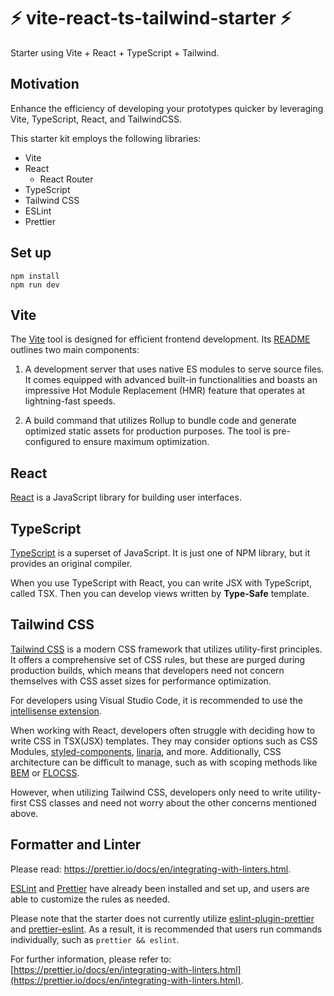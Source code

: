 
# ⚡ vite-react-ts-tailwind-starter ⚡

Starter using Vite + React + TypeScript + Tailwind.

## Motivation

Enhance the efficiency of developing your prototypes quicker by leveraging Vite, TypeScript, React, and TailwindCSS.

This starter kit employs the following libraries:

-   Vite
-   React
    -   React Router
-   TypeScript
-   Tailwind CSS
-   ESLint
-   Prettier

## Set up

```shell
npm install
npm run dev
```


## Vite

The [Vite](https://github.com/vitejs/vite) tool is designed for efficient frontend development. Its [README](https://github.com/vitejs/vite/blob/main/README.md) outlines two main components:

1.  A development server that uses native ES modules to serve source files. It comes equipped with advanced built-in functionalities and boasts an impressive Hot Module Replacement (HMR) feature that operates at lightning-fast speeds.

2.  A build command that utilizes Rollup to bundle code and generate optimized static assets for production purposes. The tool is pre-configured to ensure maximum optimization.

## React

[React](https://github.com/facebook/react) is a JavaScript library for building user interfaces.


## TypeScript

[TypeScript](https://github.com/microsoft/TypeScript) is a superset of JavaScript. It is just one of NPM library, but it provides an original compiler.

When you use TypeScript with React, you can write JSX with TypeScript, called TSX. Then you can develop views written by  **Type-Safe** template.

## Tailwind CSS

[Tailwind CSS](https://tailwindcss.com/) is a modern CSS framework that utilizes utility-first principles. It offers a comprehensive set of CSS rules, but these are purged during production builds, which means that developers need not concern themselves with CSS asset sizes for performance optimization.

For developers using Visual Studio Code, it is recommended to use the [intellisense extension](https://tailwindcss.com/docs/intellisense).

When working with React, developers often struggle with deciding how to write CSS in TSX(JSX) templates. They may consider options such as CSS Modules, [styled-components](https://styled-components.com/), [linaria](https://github.com/callstack/linaria), and more. Additionally, CSS architecture can be difficult to manage, such as with scoping methods like [BEM](https://getbem.com/) or [FLOCSS](https://github.com/hiloki/flocss/blob/master/README_eng.md).

However, when utilizing Tailwind CSS, developers only need to write utility-first CSS classes and need not worry about the other concerns mentioned above.


## Formatter and Linter

Please read: https://prettier.io/docs/en/integrating-with-linters.html.

[ESLint](https://eslint.org/) and [Prettier](https://prettier.io/) have already been installed and set up, and users are able to customize the rules as needed.

Please note that the starter does not currently utilize [eslint-plugin-prettier](https://github.com/prettier/eslint-plugin-prettier) and [prettier-eslint](https://github.com/prettier/prettier-eslint). As a result, it is recommended that users run commands individually, such as `prettier && eslint`.

For further information, please refer to: [https://prettier.io/docs/en/integrating-with-linters.html](https://prettier.io/docs/en/integrating-with-linters.html).
